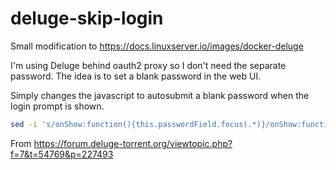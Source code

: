 # deluge-skip-login
Small modification to https://docs.linuxserver.io/images/docker-deluge

I'm using Deluge behind oauth2 proxy so I don't need the separate password. The idea is to set a blank password in the web UI. 

Simply changes the javascript to autosubmit a blank password when the login prompt is shown.

```bash
sed -i 's/onShow:function(){this.passwordField.focus(.*)}/onShow:function(){this.onLogin();}/' /usr/lib/python*/dist-packages/deluge/ui/web/js/deluge-all.js
```

From https://forum.deluge-torrent.org/viewtopic.php?f=7&t=54769&p=227493
